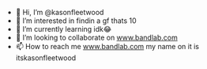 - 👋 Hi, I’m @kasonfleetwood
- 👀 I’m interested in findin a gf thats 10 
- 🌱 I’m currently learning idk😂
- 💞️ I’m looking to collaborate on www.bandlab.com 
- 📫 How to reach me www.bandlab.com my name on it is itskasonfleetwood
<!---
kasonfleetwood/kasonfleetwood is a ✨ special ✨ repository because its `README.md` (this file) appears on your GitHub profile.
You can click the Preview link to take a look at your changes.
--->
